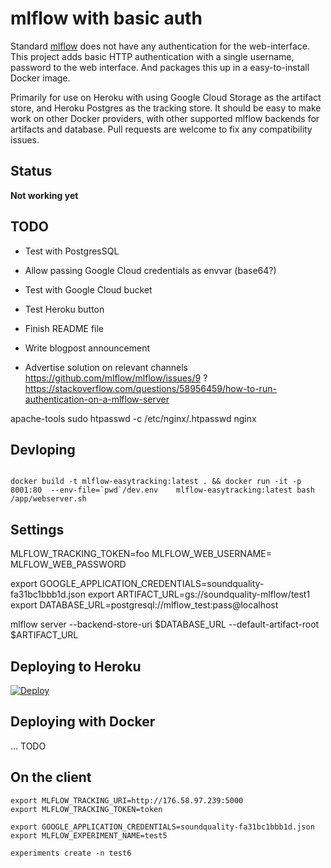 
# mlflow with basic auth

Standard [mlflow](https://mlflow.org/) does not have any authentication
for the web-interface.
This project adds basic HTTP authentication with a single username, password to the web interface.
And packages this up in a easy-to-install Docker image.

Primarily for use on Heroku with using Google Cloud Storage as the artifact store,
and Heroku Postgres as the tracking store.
It should be easy to make work on other Docker providers,
with other supported mlflow backends for artifacts and database.
Pull requests are welcome to fix any compatibility issues.

## Status

**Not working yet**

## TODO


- Test with PostgresSQL

- Allow passing Google Cloud credentials as envvar (base64?)
- Test with Google Cloud bucket 

- Test Heroku button
- Finish README file
- Write blogpost announcement
- Advertise solution on relevant channels
https://github.com/mlflow/mlflow/issues/9 ?
https://stackoverflow.com/questions/58956459/how-to-run-authentication-on-a-mlflow-server


apache-tools
sudo htpasswd -c /etc/nginx/.htpasswd nginx

## Devloping
```

docker build -t mlflow-easytracking:latest . && docker run -it -p 8001:80  --env-file=`pwd`/dev.env    mlflow-easytracking:latest bash /app/webserver.sh

```

## Settings
MLFLOW_TRACKING_TOKEN=foo
MLFLOW_WEB_USERNAME=
MLFLOW_WEB_PASSWORD


export GOOGLE_APPLICATION_CREDENTIALS=soundquality-fa31bc1bbb1d.json
export ARTIFACT_URL=gs://soundquality-mlflow/test1
export DATABASE_URL=postgresql://mlflow_test:pass@localhost

mlflow server --backend-store-uri $DATABASE_URL --default-artifact-root $ARTIFACT_URL

## Deploying to Heroku

[![Deploy](https://www.herokucdn.com/deploy/button.svg)](https://heroku.com/deploy)


## Deploying with Docker

... TODO

## On the client


    export MLFLOW_TRACKING_URI=http://176.58.97.239:5000
    export MLFLOW_TRACKING_TOKEN=token
    
    export GOOGLE_APPLICATION_CREDENTIALS=soundquality-fa31bc1bbb1d.json
    export MLFLOW_EXPERIMENT_NAME=test5

    experiments create -n test6
